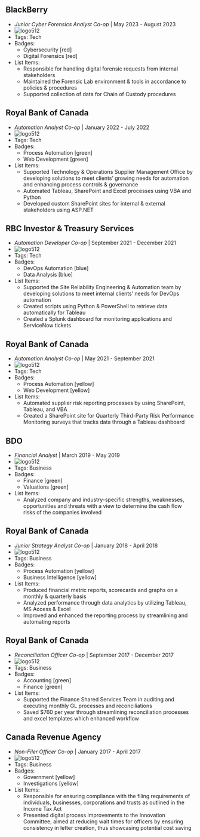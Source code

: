 ## BlackBerry
- *Junior Cyber Forensics Analyst Co-op* | May 2023 - August 2023
- ![logo512](../assets/experience/blackberry.png)
- Tags: Tech
- Badges:
  - Cybersecurity [red]
  - Digital Forensics [red]
- List Items:
  - Responsible for handling digital forensic requests from internal stakeholders
  - Maintained the Forensic Lab environment & tools in accordance to policies & procedures
  - Supported collection of data for Chain of Custody procedures

## Royal Bank of Canada
- *Automation Analyst Co-op* | January 2022 - July 2022
- ![logo512](../assets/experience/rbc.png)
- Tags: Tech
- Badges:
  - Process Automation [green]
  - Web Development [green]
- List Items:
  - Supported Technology & Operations Supplier Management Office by developing solutions to meet clients’ growing needs for automation and enhancing process controls & governance
  - Automated Tableau, SharePoint and Excel processes using VBA and Python
  - Developed custom SharePoint sites for internal & external stakeholders using ASP.NET

## RBC Investor & Treasury Services
- *Automation Developer Co-op* | September 2021 - December 2021
- ![logo512](../assets/experience/rbc.png)
- Tags: Tech
- Badges:
  - DevOps Automation [blue]
  - Data Analysis [blue]
- List Items:
  - Supported the Site Reliability Engineering & Automation team by developing solutions to meet internal clients’ needs for DevOps automation
  - Created scripts using Python & PowerShell to retrieve data automatically for Tableau
  - Created a Splunk dashboard for monitoring applications and ServiceNow tickets

## Royal Bank of Canada
- *Automation Analyst Co-op* | May 2021 - September 2021
- ![logo512](../assets/experience/rbc.png)
- Tags: Tech
- Badges:
  - Process Automation [yellow]
  - Web Development [yellow]
- List Items:
  - Automated supplier risk reporting processes by using SharePoint, Tableau, and VBA
  - Created a SharePoint site for Quarterly Third-Party Risk Performance Monitoring surveys that tracks data through a Tableau dashboard

## BDO
- *Financial Analyst* | March 2019 - May 2019
- ![logo512](../assets/experience/bdo.png)
- Tags: Business
- Badges:
  - Finance [green]
  - Valuations [green]
- List Items:
  - Analyzed company and industry-specific strengths, weaknesses, opportunities and threats with a view to determine the cash flow risks of the companies involved

## Royal Bank of Canada
- *Junior Strategy Analyst Co-op* | January 2018 - April 2018
- ![logo512](../assets/experience/rbc.png)
- Tags: Business
- Badges:
  - Process Automation [yellow]
  - Business Intelligence [yellow]
- List Items:
  - Produced financial metric reports, scorecards and graphs on a monthly & quarterly basis
  - Analyzed performance through data analytics by utilizing Tableau, MS Access & Excel
  - Improved and enhanced the reporting process by streamlining and automating reports

## Royal Bank of Canada
- *Reconciliation Officer Co-op* | September 2017 - December 2017
- ![logo512](../assets/experience/rbc.png)
- Tags: Business
- Badges:
  - Accounting [green]
  - Finance [green]
- List Items:
  - Supported the Finance Shared Services Team in auditing and executing monthly GL processes and reconciliations
  - Saved $760 per year through streamlining reconciliation processes and excel templates which enhanced workflow

## Canada Revenue Agency
- *Non-Filer Officer Co-op* | January 2017 - April 2017
- ![logo512](../assets/experience/cra.png)
- Tags: Business
- Badges:
  - Government [yellow]
  - Investigations [yellow]
- List Items:
  - Responsible for ensuring compliance with the filing requirements of individuals, businesses, corporations and trusts as outlined in the Income Tax Act
  - Presented digital process improvements to the Innovation Committee, aimed at reducing wait times for officers by ensuring consistency in letter creation, thus showcasing potential cost saving

